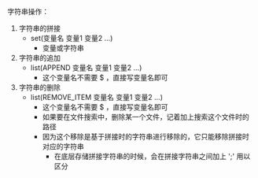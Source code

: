 字符串操作：
1. 字符串的拼接
	- set(变量名 变量1 变量2 ...)
		- 变量或字符串
2. 字符串的追加
	- list(APPEND 变量名 变量1 变量2 ...)
		- 这个变量名不需要 $ ，直接写变量名即可
1. 字符串的删除
	- list(REMOVE_ITEM 变量名 变量1 变量2 ...)
		- 这个变量名不需要 $ ，直接写变量名即可
		- 如果要在文件搜索中，删除某一个文件，记着加上搜索这个文件时的路径
		- 因为这个移除是基于拼接时的字符串进行移除的，它只能移除拼接时对应的字符串
			- 在底层存储拼接字符串的时候，会在拼接字符串之间加上 ';' 用以区分